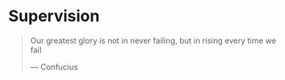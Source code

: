 # Supervision

> Our greatest glory is not in never failing, but in rising every time we fail
>
> — Confucius

